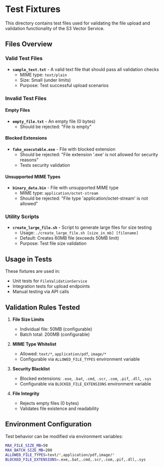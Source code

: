 # Test Fixtures

This directory contains test files used for validating the file upload and validation functionality of the S3 Vector Service.

## Files Overview

### Valid Test Files
- **`sample_text.txt`** - A valid text file that should pass all validation checks
  - MIME type: `text/plain`
  - Size: Small (under limits)
  - Purpose: Test successful upload scenarios

### Invalid Test Files

#### Empty Files
- **`empty_file.txt`** - An empty file (0 bytes)
  - Should be rejected: "File is empty"

#### Blocked Extensions
- **`fake_executable.exe`** - File with blocked extension
  - Should be rejected: "File extension '.exe' is not allowed for security reasons"
  - Tests security validation

#### Unsupported MIME Types
- **`binary_data.bin`** - File with unsupported MIME type
  - MIME type: `application/octet-stream`
  - Should be rejected: "File type 'application/octet-stream' is not allowed"

### Utility Scripts
- **`create_large_file.sh`** - Script to generate large files for size testing
  - Usage: `./create_large_file.sh [size_in_mb] [filename]`
  - Default: Creates 60MB file (exceeds 50MB limit)
  - Purpose: Test file size validation

## Usage in Tests

These fixtures are used in:
- Unit tests for `FileValidationService`
- Integration tests for upload endpoints
- Manual testing via API calls

## Validation Rules Tested

1. **File Size Limits**
   - Individual file: 50MB (configurable)
   - Batch total: 200MB (configurable)

2. **MIME Type Whitelist**
   - Allowed: `text/*`, `application/pdf`, `image/*`
   - Configurable via `ALLOWED_FILE_TYPES` environment variable

3. **Security Blacklist**
   - Blocked extensions: `.exe`, `.bat`, `.cmd`, `.scr`, `.com`, `.pif`, `.dll`, `.sys`
   - Configurable via `BLOCKED_FILE_EXTENSIONS` environment variable

4. **File Integrity**
   - Rejects empty files (0 bytes)
   - Validates file existence and readability

## Environment Configuration

Test behavior can be modified via environment variables:
```bash
MAX_FILE_SIZE_MB=50
MAX_BATCH_SIZE_MB=200
ALLOWED_FILE_TYPES=text/*,application/pdf,image/*
BLOCKED_FILE_EXTENSIONS=.exe,.bat,.cmd,.scr,.com,.pif,.dll,.sys
``` 